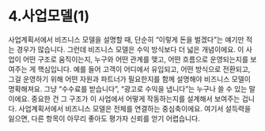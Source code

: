 # 4.사업모델(1)
사업계획서에서 비즈니스 모델을 설명할 때, 단순히 “이렇게 돈을 벌겠다”는 얘기만 적는 경우가 많습니다. 그런데 비즈니스 모델은 수익 방식보다 더 넓은 개념이에요. 이 사업이 어떤 구조로 움직이는지, 누구와 어떤 관계를 맺고, 어떤 흐름으로 운영되는지를 보여주는 게 핵심입니다. 예를 들어 고객이 어디에서 유입되고, 어떤 방식으로 전환되고, 그걸 운영하기 위해 어떤 자원과 파트너가 필요한지를 함께 설명해야 비즈니스 모델이 명확해져요. 그냥 “수수료를 받습니다”, “광고로 수익을 냅니다”는 누구나 쓸 수 있는 말이에요. 중요한 건 그 구조가 이 사업에서 어떻게 작동하는지를 설계해서 보여주는 겁니다. 사업계획서에서 비즈니스 모델은 전체를 연결하는 중심축이에요. 여기서 설득력을 잃으면, 다른 항목이 아무리 좋아도 평가자 신뢰를 얻기 어렵습니다.
